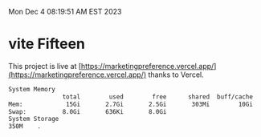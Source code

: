 Mon Dec  4 08:19:51 AM EST 2023

# vite Fifteen


This project is live at [https://marketingpreference.vercel.app/](https://marketingpreference.vercel.app/) thanks to Vercel.

```bash
System Memory
               total        used        free      shared  buff/cache   available
Mem:            15Gi       2.7Gi       2.5Gi       303Mi        10Gi        12Gi
Swap:          8.0Gi       636Ki       8.0Gi
System Storage
350M	.
```
